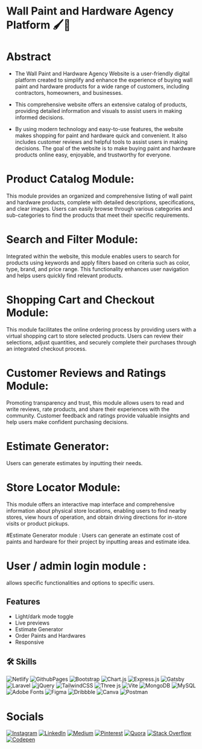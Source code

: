 # Wall Paint and Hardware Agency Platform 🖌️🎨
# Abstract


- The Wall Paint and Hardware Agency Website is a user-friendly digital platform created to simplify and enhance the experience of buying wall paint and hardware products for a wide range of customers, including contractors, homeowners, and businesses.

- This comprehensive website offers an extensive catalog of products, providing detailed information and visuals to assist users in making informed decisions. 

* By using modern technology and easy-to-use features, the website makes shopping for paint and hardware quick and convenient. It also includes customer reviews and helpful tools to assist users in making decisions. The goal of the website is to make buying paint and hardware products online easy, enjoyable, and trustworthy for everyone.


# Product Catalog Module: 
This module provides an organized and comprehensive listing of wall paint and hardware products, complete with detailed descriptions, specifications, and clear images. Users can easily browse through various categories and sub-categories to find the products that meet their specific requirements.

# Search and Filter Module: 
Integrated within the website, this module enables users to search for products using keywords and apply filters based on criteria such as color, type, brand, and price range. This functionality enhances user navigation and helps users quickly find relevant products.

# Shopping Cart and Checkout Module: 
This module facilitates the online ordering process by providing users with a virtual shopping cart to store selected products. Users can review their selections, adjust quantities, and securely complete their purchases through an integrated checkout process.

# Customer Reviews and Ratings Module: 
Promoting transparency and trust, this module allows users to read and write reviews, rate products, and share their experiences with the community. Customer feedback and ratings provide valuable insights and help users make confident purchasing decisions.

# Estimate Generator:
Users can generate estimates by inputting their needs.

# Store Locator Module: 
This module offers an interactive map interface and comprehensive information about physical store locations, enabling users to find nearby stores, view hours of operation, and obtain driving directions for in-store visits or product pickups.

#Estimate Generator module :
Users can generate an estimate cost of paints and hardware for their project by inputting areas and estimate idea.

# User / admin login module :
allows specific functionalities and options to specific users.
## Features

- Light/dark mode toggle
- Live previews
- Estimate Generator
- Order Paints and Hardwares
- Responsive


## 🛠 Skills

![Netlify](https://img.shields.io/badge/netlify-%23000000.svg?style=flat&logo=netlify&logoColor=#00C7B7) ![GithubPages](https://img.shields.io/badge/github%20pages-121013?style=flat&logo=github&logoColor=white) ![Bootstrap](https://img.shields.io/badge/bootstrap-%238511FA.svg?style=flat&logo=bootstrap&logoColor=white) ![Chart.js](https://img.shields.io/badge/chart.js-F5788D.svg?style=flat&logo=chart.js&logoColor=white) ![Express.js](https://img.shields.io/badge/express.js-%23404d59.svg?style=flat&logo=express&logoColor=%2361DAFB) ![Gatsby](https://img.shields.io/badge/Gatsby-%23663399.svg?style=flat&logo=gatsby&logoColor=white) ![Laravel](https://img.shields.io/badge/laravel-%23FF2D20.svg?style=flat&logo=laravel&logoColor=white) ![jQuery](https://img.shields.io/badge/jquery-%230769AD.svg?style=flat&logo=jquery&logoColor=white) ![TailwindCSS](https://img.shields.io/badge/tailwindcss-%2338B2AC.svg?style=flat&logo=tailwind-css&logoColor=white) ![Three js](https://img.shields.io/badge/threejs-black?style=flat&logo=three.js&logoColor=white) ![Vite](https://img.shields.io/badge/vite-%23646CFF.svg?style=flat&logo=vite&logoColor=white)  ![MongoDB](https://img.shields.io/badge/MongoDB-%234ea94b.svg?style=flat&logo=mongodb&logoColor=white) ![MySQL](https://img.shields.io/badge/mysql-%2300000f.svg?style=flat&logo=mysql&logoColor=white) ![Adobe Fonts](https://img.shields.io/badge/Adobe%20Fonts-000B1D.svg?style=flat&logo=Adobe%20Fonts&logoColor=white) ![Figma](https://img.shields.io/badge/figma-%23F24E1E.svg?style=flat&logo=figma&logoColor=white) ![Dribbble](https://img.shields.io/badge/Dribbble-EA4C89?style=flat&logo=dribbble&logoColor=white) ![Canva](https://img.shields.io/badge/Canva-%2300C4CC.svg?style=flat&logo=Canva&logoColor=white) ![Postman](https://img.shields.io/badge/Postman-FF6C37?style=flat&logo=postman&logoColor=white)

# Socials

[![Instagram](https://img.shields.io/badge/Instagram-%23E4405F.svg?logo=Instagram&logoColor=white)](https://instagram.com/aswinchacko_) [![LinkedIn](https://img.shields.io/badge/LinkedIn-%230077B5.svg?logo=linkedin&logoColor=white)](https://linkedin.com/in/aswin-chacko-a00428221) [![Medium](https://img.shields.io/badge/Medium-12100E?logo=medium&logoColor=white)](https://medium.com/@aswinchackoofficial) [![Pinterest](https://img.shields.io/badge/Pinterest-%23E60023.svg?logo=Pinterest&logoColor=white)](https://pinterest.com/aswinchackoofficial) [![Quora](https://img.shields.io/badge/Quora-%23B92B27.svg?logo=Quora&logoColor=white)](https://quora.com/profile/Aswin-Chacko-3) [![Stack Overflow](https://img.shields.io/badge/-Stackoverflow-FE7A16?logo=stack-overflow&logoColor=white)](https://stackoverflow.com/users/aswin-chacko) [![Codepen](https://img.shields.io/badge/Codepen-000000?style=for-the-badge&logo=codepen&logoColor=white)](https://codepen.io/aswinchacko) 

